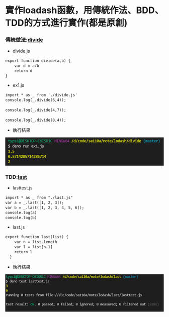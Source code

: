 # 實作loadash函數，用傳統作法、BDD、TDD的方式進行實作(都是原創)
### 傳統做法:[divide](https://github.com/victor0520/sa110a/blob/master/note/lodash/divide/divide.js)
* divide.js
```
export function divide(a,b) {
    var d = a/b
    return d
}
```

* ex1.js
```
import * as _ from './divide.js'
console.log(_.divide(6,4));

console.log(_.divide(4,7));

console.log(_.divide(8,4));
```
* 執行結果

![PICTURE](https://github.com/victor0520/sa110a/blob/master/note/lodash/divide/1.png)

### TDD:[last](https://github.com/victor0520/sa110a/blob/master/note/lodash/last/last.js)
* lasttest.js
```
import * as _ from "./last.js"
var a = _.last([1, 2, 3]);
var b = _.last([1, 2, 3, 4, 5, 6]);
console.log(a)
console.log(b)
```

* last.js
```
export function last(list) {
    var n = list.length
    var l = list[n-1]
    return l
  }
```
* 執行結果

![PICTURE](https://github.com/victor0520/sa110a/blob/master/note/lodash/last/1.png)
